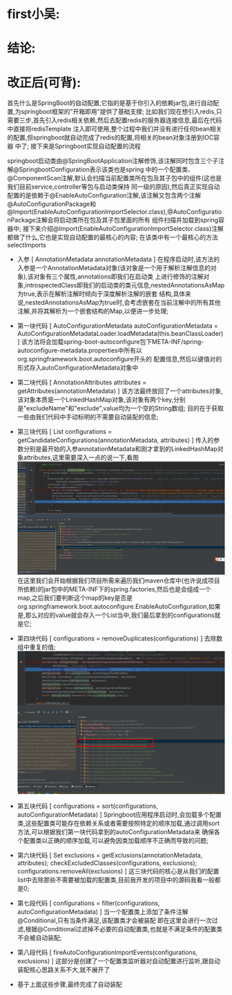 # first小吴:

# 结论:

# 改正后(可背):
  首先什么是SpringBoot的自动配置,它指的是基于你引入的依赖jar包,进行自动配置,为springboot框架的"开箱即用"提供了基础支撑;
比如我们现在想引入redis,只需要三步,首先引入redis相关依赖,然后去配置redis的服务器连接信息,最后在代码中直接将redisTemplate
注入即可使用,整个过程中我们并没有进行任何bean相关的配置,但springboot就自动完成了redis的配置,将相关的bean对象注册到IOC容器
中了; 
  接下来是Springboot实现自动配置的流程
  
  springboot启动类由@SpringBootApplication注解修饰,该注解同时包含三个子注解@SpringbootConfiguration表示该类也是spring
中的一个配置类、@ComponentScan注解,默认会扫描当前配置类所在包及其子包中的组件(这也是我们目前service,controller等包与启动类保持
同一级的原因),然后真正实现自动配置的是依赖于@EnableAutoConfiguration注解,该注解又包含两个注解@AutoConfigurationPackage和
@Import(EnableAutoConfigurationImportSelector.class),@AutoConfigurationPackage注解会将启动类所在包及其子包里面的所有
组件扫描并加载到spring容器中;
  接下来介绍@Import(EnableAutoConfigurationImportSelector.class)注解都做了什么,它也是实现自动配置的最核心的内容;
  在该类中有一个最核心的方法selectImports
  - 入参 [ AnnotationMetadata annotationMetadata ]
  在程序启动时,该方法的入参是一个AnnotationMetadata对象(该对象是一个用于解析注解信息的对象),该对象有三个属性,annotations即我们在启动类
上进行修饰的注解对象,introspectedClass即我们的启动类的类元信息,nestedAnnotationsAsMap为true,表示在解析注解时倾向于深度解析注解的嵌套
结构,具体来说,nestedAnnotationsAsMap为true时,会考虑嵌套在当前注解中的所有其他注解,并将其解析为一个嵌套结构的Map,以便进一步处理;

  - 第一块代码 [ AutoConfigurationMetadata autoConfigurationMetadata = AutoConfigurationMetadataLoader.loadMetadata(this.beanClassLoader) ]
  该方法将会加载spring-boot-autoconfigure包下META-INF/spring-autoconfigure-metadata.properties中所有以org.springframework.boot.autoconfigure开头的
配置信息,然后以键值对的形式存入autoConfigurationMetadata对象中

  - 第二块代码 [ AnnotationAttributes attributes = getAttributes(annotationMetadata) ]
  该方法最终放回了一个attributes对象,该对象本质是一个LinkedHashMap对象,该对象有两个key,分别是"excludeName"和"exclude",value均为一个空的String数组;
  目的在于获取一些由我们代码中手动标明的不需要自动装配的信息;

  - 第三块代码 [ List<String> configurations = getCandidateConfigurations(annotationMetadata, attributes) ]
  传入的参数分别是最开始的入参annotationMetadata和刚才拿到的LinkedHashMap对象attributes,这里需要深入一点的说一下,看图![img.png](../../images/springboot/GetCandidateConfigurations方法的逻辑讲解辅助图.png)
在这里我们会开始根据我们项目所需来遍历我们maven仓库中(也许说成项目所依赖)的jar包中的META-INF下的spring.factories,然后也是会组成一个map,之后我们要判断这个map的key是否是
org.springframework.boot.autoconfigure.EnableAutoConfiguration,如果是,那么对应的value就会存入一个List<String>当中,我们最后拿到的configurations就是它;

  - 第四块代码 [ configurations = removeDuplicates(configurations) ]
  去除数组中重复的值;![img.png](../../images/springboot/去重示意图.png)

  - 第五块代码 [ configurations = sort(configurations, autoConfigurationMetadata) ]
  Springboot应用程序启动时,会加载多个配置类,这些配置类可能存在依赖关系或者需要按照特定的顺序加载,通过调用sort方法,可以根据我们第一块代码拿到的autoConfigurationMetadata来
确保各个配置类以正确的顺序加载,可以避免因类加载顺序不正确而导致的问题;

  - 第六块代码 [ Set<String> exclusions = getExclusions(annotationMetadata, attributes); checkExcludedClasses(configurations, exclusions); configurations.removeAll(exclusions) ]
  这三块代码的核心是从我们的配置list中去除那些不需要被加载的配置类,目前我开发的项目中的源码我看一般都是0;

  - 第七段代码 [ configurations = filter(configurations, autoConfigurationMetadata) ]
  当一个配置类上添加了条件注解@Conditional,只有当条件满足,该配置类才会被装配
  即在这里会进行一次过滤,根据@Conditional过滤掉不必要的自动配置类,也就是不满足条件的配置类不会被自动装配;

  - 第八段代码 [ fireAutoConfigurationImportEvents(configurations, exclusions) ]
  这部分是创建了一个配置类监听器对自动配置进行监听,跟自动装配核心思路关系不大,就不展开了

  - 基于上面这些步骤,最终完成了自动装配